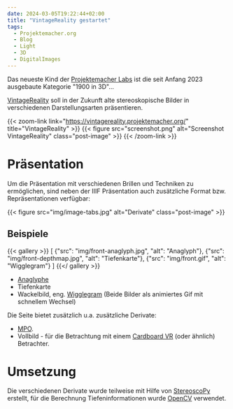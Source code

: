 ```yaml
---
date: 2024-03-05T19:22:44+02:00
title: "VintageReality gestartet"
tags:
  - Projektemacher.org
  - Blog
  - Light
  - 3D
  - DigitalImages
---
```


Das neueste Kind der [Projektemacher Labs](https://labs.projektemacher.org/) ist die seit Anfang 2023 ausgebaute Kategorie "1900 in 3D"...

<!--more-->

[VintageReality](https://vintagereality.projektemacher.org/) soll in der Zukunft alte stereoskopische Bilder in verschiedenen Darstellungsarten präsentieren.

{{< zoom-link link="https://vintagereality.projektemacher.org/" title="VintageReality" >}}
    {{< figure src="screenshot.png" alt="Screenshot VintageReality" class="post-image" >}}
{{< /zoom-link >}}

# Präsentation

Um die Präsentation mit verschiedenen Brillen und Techniken zu ermöglichen, sind neben der IIIF Präsentation auch zusätzliche Format bzw. Repräsentationen verfügbar:

{{< figure src="img/image-tabs.jpg" alt="Derivate" class="post-image" >}}

## Beispiele

{{< gallery >}}
[
  {"src": "img/front-anaglyph.jpg", "alt": "Anaglyph"},
  {"src": "img/front-depthmap.jpg", "alt": "Tiefenkarte"},
  {"src": "img/front.gif", "alt": "Wigglegram"}
]
{{</ gallery >}}

* [Anaglyphe](https://de.wikipedia.org/wiki/Anaglyph_3D)
* Tiefenkarte
* Wackelbild, eng. [Wigglegram](https://en.wikipedia.org/wiki/Wiggle_stereoscopy) (Beide Bilder als animiertes Gif mit schnellem Wechsel)

Die Seite bietet zusätzlich u.a. zusätzliche Derivate:
* [MPO](https://de.wikipedia.org/wiki/Multi_Picture_Object).
* Vollbild - für die Betrachtung mit einem [Cardboard VR](https://de.wikipedia.org/wiki/Google_Cardboard) (oder ähnlich) Betrachter.

# Umsetzung

Die verschiedenen Derivate wurde teilweise mit Hilfe von [StereoscoPy](https://github.com/2sh/StereoscoPy) erstellt, für die Berechnung Tiefeninformationen wurde [OpenCV](https://opencv.org/) verwendet.
